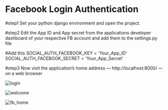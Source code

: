 # Facebook Login Authentication

#step1
Set your python django environment and open the project.

#step2
Edit the App ID and App secret from the applications developer dashboard of your respective FB account and add them to the settings.py file

#Add this
SOCIAL_AUTH_FACEBOOK_KEY = 'Your_App_ID'
SOCIAL_AUTH_FACEBOOK_SECRET = 'Your_App_Secret'

#step3
Now visit the application’s home address — http://localhost:8000/ — on a web browser



![login](https://user-images.githubusercontent.com/17939275/117439616-ae36bf00-af50-11eb-8618-14300352a1e4.png)


![welcome](https://user-images.githubusercontent.com/17939275/117439647-b7279080-af50-11eb-890c-cf629d060c87.png)


![fb_home](https://user-images.githubusercontent.com/17939275/117439652-ba228100-af50-11eb-9247-b03197f2ebfd.png)
